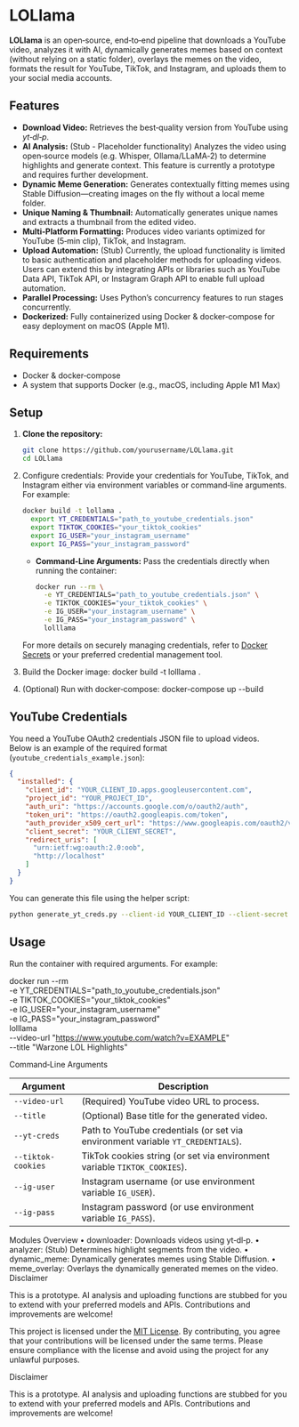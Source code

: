 # LOLlama

**LOLlama** is an open‑source, end‑to‑end pipeline that downloads a YouTube video, analyzes it with AI, dynamically generates memes based on context (without relying on a static folder), overlays the memes on the video, formats the result for YouTube, TikTok, and Instagram, and uploads them to your social media accounts.

## Features

- **Download Video:** Retrieves the best‑quality version from YouTube using *yt‑dl‑p*.
- **AI Analysis:** (Stub - Placeholder functionality) Analyzes the video using open‑source models (e.g. Whisper, Ollama/LLaMA‑2) to determine highlights and generate context. This feature is currently a prototype and requires further development.
- **Dynamic Meme Generation:** Generates contextually fitting memes using Stable Diffusion—creating images on the fly without a local meme folder.
- **Unique Naming & Thumbnail:** Automatically generates unique names and extracts a thumbnail from the edited video.
- **Multi‑Platform Formatting:** Produces video variants optimized for YouTube (5‑min clip), TikTok, and Instagram.
- **Upload Automation:** (Stub) Currently, the upload functionality is limited to basic authentication and placeholder methods for uploading videos. Users can extend this by integrating APIs or libraries such as YouTube Data API, TikTok API, or Instagram Graph API to enable full upload automation.
- **Parallel Processing:** Uses Python’s concurrency features to run stages concurrently.
- **Dockerized:** Fully containerized using Docker & docker‑compose for easy deployment on macOS (Apple M1).

## Requirements

- Docker & docker‑compose
- A system that supports Docker (e.g., macOS, including Apple M1 Max)

## Setup

1. **Clone the repository:**

   ```bash
   git clone https://github.com/yourusername/LOLlama.git
   cd LOLlama
   ```

2.	Configure credentials:
    Provide your credentials for YouTube, TikTok, and Instagram either via environment variables or command‑line arguments. For example:
    
    ```bash
    docker build -t lollama .  
      export YT_CREDENTIALS="path_to_youtube_credentials.json"
      export TIKTOK_COOKIES="your_tiktok_cookies"
      export IG_USER="your_instagram_username"
      export IG_PASS="your_instagram_password"
    ```
    - **Command-Line Arguments:** Pass the credentials directly when running the container:
      ```bash
      docker run --rm \
        -e YT_CREDENTIALS="path_to_youtube_credentials.json" \
        -e TIKTOK_COOKIES="your_tiktok_cookies" \
        -e IG_USER="your_instagram_username" \
        -e IG_PASS="your_instagram_password" \
        lolllama
      ```
    For more details on securely managing credentials, refer to [Docker Secrets](https://docs.docker.com/engine/swarm/secrets/) or your preferred credential management tool.
3.	Build the Docker image:
    docker build -t lolllama .

4.	(Optional) Run with docker‑compose:
    docker-compose up --build

## YouTube Credentials

You need a YouTube OAuth2 credentials JSON file to upload videos.  
Below is an example of the required format (`youtube_credentials_example.json`):

```json
{
  "installed": {
    "client_id": "YOUR_CLIENT_ID.apps.googleusercontent.com",
    "project_id": "YOUR_PROJECT_ID",
    "auth_uri": "https://accounts.google.com/o/oauth2/auth",
    "token_uri": "https://oauth2.googleapis.com/token",
    "auth_provider_x509_cert_url": "https://www.googleapis.com/oauth2/v1/certs",
    "client_secret": "YOUR_CLIENT_SECRET",
    "redirect_uris": [
      "urn:ietf:wg:oauth:2.0:oob",
      "http://localhost"
    ]
  }
}
```

You can generate this file using the helper script:

```bash
python generate_yt_creds.py --client-id YOUR_CLIENT_ID --client-secret YOUR_CLIENT_SECRET --project-id YOUR_PROJECT_ID --output ~/youtube_credentials.json
```

## Usage

Run the container with required arguments. For example:

docker run --rm \
  -e YT_CREDENTIALS="path_to_youtube_credentials.json" \
  -e TIKTOK_COOKIES="your_tiktok_cookies" \
  -e IG_USER="your_instagram_username" \
  -e IG_PASS="your_instagram_password" \
  lolllama \
  --video-url "https://www.youtube.com/watch?v=EXAMPLE" \
  --title "Warzone LOL Highlights"

Command‑Line Arguments

| Argument          | Description                                                                                  |
|-------------------|----------------------------------------------------------------------------------------------|
| `--video-url`     | (Required) YouTube video URL to process.                                                    |
| `--title`         | (Optional) Base title for the generated video.                                              |
| `--yt-creds`      | Path to YouTube credentials (or set via environment variable `YT_CREDENTIALS`).             |
| `--tiktok-cookies`| TikTok cookies string (or set via environment variable `TIKTOK_COOKIES`).                   |
| `--ig-user`       | Instagram username (or use environment variable `IG_USER`).                                 |
| `--ig-pass`       | Instagram password (or use environment variable `IG_PASS`).                                 |

Modules Overview
	•	downloader: Downloads videos using yt‑dl‑p.
	•	analyzer: (Stub) Determines highlight segments from the video.
	•	dynamic_meme: Dynamically generates memes using Stable Diffusion.
	•	meme_overlay: Overlays the dynamically generated memes on the video.
Disclaimer

This is a prototype. AI analysis and uploading functions are stubbed for you to extend with your preferred models and APIs. Contributions and improvements are welcome!

This project is licensed under the [MIT License](LICENSE). By contributing, you agree that your contributions will be licensed under the same terms. Please ensure compliance with the license and avoid using the project for any unlawful purposes.

Disclaimer

This is a prototype. AI analysis and uploading functions are stubbed for you to extend with your preferred models and APIs. Contributions and improvements are welcome!